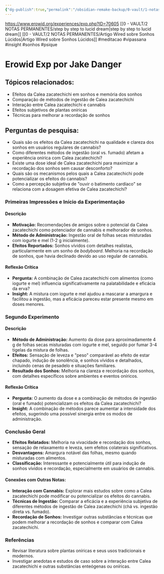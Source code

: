 ```yaml
---
{"dg-publish":true,"permalink":"/obsidian-remake-backup/0-vault/1-notas-literais/biomedicalizacao/calea-zacatechichi-erowid-6/","tags":["meditacao","vipassana","insight","sonhos","psique"],"dgHomeLink":true,"dgShowLocalGraph":true,"dgShowFileTree":true,"dgEnableSearch":true,"noteIcon":""}
---
```


https://www.erowid.org/experiences/exp.php?ID=70605
[[0 - VAULT/2 NOTAS PERMANENTES/step by step to lucid dream\|step by step to lucid dream]]
[[0 - VAULT/2 NOTAS PERMANENTES/Artigo Wired sobre Sonhos Lúcidos\|Artigo Wired sobre Sonhos Lúcidos]]
#meditacao #vipassana #insight #sonhos #psique

# Erowid Exp por Jake Danger

## Tópicos relacionados:

- Efeitos da Calea zacatechichi em sonhos e memória dos sonhos
- Comparação de métodos de ingestão de Calea zacatechichi
- Interação entre Calea zacatechichi e cannabis
- Efeitos subjetivos de plantas oníricas
- Técnicas para melhorar a recordação de sonhos

## Perguntas de pesquisa:

- Quais são os efeitos da Calea zacatechichi na qualidade e clareza dos sonhos em usuários regulares de cannabis?
- Como diferentes métodos de ingestão (oral vs. fumado) afetam a experiência onírica com Calea zacatechichi?
- Existe uma dose ideal de Calea zacatechichi para maximizar a recordação dos sonhos sem causar desconforto?
- Quais são os mecanismos pelos quais a Calea zacatechichi pode potencializar os efeitos do cannabis?
- Como a percepção subjetiva de "ouvir o batimento cardíaco" se relaciona com a dosagem efetiva de Calea zacatechichi?

### **Primeiras Impressões e Início da Experimentação**

#### Descrição

- **Motivação:** Recomendações de amigos sobre o potencial da Calea zacatechichi como potenciador de cannabis e melhorador de sonhos.
- **Método de Administração:** Ingestão oral de folhas secas misturadas com iogurte e mel (1-2 g inicialmente).
- **Efeitos Reportados:** Sonhos vívidos com detalhes realistas, particularmente em um sonho de *bodyboard*. Melhoria na recordação de sonhos, que havia declinado devido ao uso regular de cannabis.

#### Reflexão Crítica

- **Pergunta:** A combinação de Calea zacatechichi com alimentos (como iogurte e mel) influencia significativamente na palatabilidade e eficácia da erva?
- **Insight:** A mistura com iogurte e mel ajudou a mascarar a amargura e facilitou a ingestão, mas a eficácia pareceu estar presente mesmo em doses menores.

### **Segundo Experimento**

#### Descrição

- **Método de Administração:** Aumento da dose para aproximadamente 4 g de folhas secas misturadas com iogurte e mel, seguido por fumar 3-4 tigelas da mistura de folhas.
- **Efeitos:** Sensação de leveza e "peso" comparável ao efeito de estar chapado, indução de sonolência, e sonhos vívidos e detalhados, incluindo cenas de pesadelo e situações familiares.
- **Resultado dos Sonhos:** Melhoria na clareza e recordação dos sonhos, com detalhes específicos sobre ambientes e eventos oníricos.

#### Reflexão Crítica

- **Pergunta:** O aumento da dose e a combinação de métodos de ingestão (oral e fumado) potencializam os efeitos da Calea zacatechichi?
- **Insight:** A combinação de métodos parece aumentar a intensidade dos efeitos, sugerindo uma possível sinergia entre os modos de administração.

### **Conclusão Geral**

- **Efeitos Relatados:** Melhoria na vivacidade e recordação dos sonhos, sensação de relaxamento e leveza, sem efeitos colaterais significativos.
- **Desvantagens:** Amargura notável das folhas, mesmo quando misturadas com alimentos.
- **Classificação:** Interessante e potencialmente útil para indução de sonhos vívidos e recordação, especialmente em usuários de cannabis.

#### Conexões com Outras Notas:

- **Interação com Cannabis:** Explorar mais estudos sobre como a Calea zacatechichi pode modificar ou potencializar os efeitos do cannabis.
- **Técnicas de Ingestão:** Comparar a eficácia e a experiência subjetiva de diferentes métodos de ingestão de Calea zacatechichi (chá vs. ingestão direta vs. fumado).
- **Recordação de Sonhos:** Investigar outras substâncias e técnicas que podem melhorar a recordação de sonhos e comparar com Calea zacatechichi.

### **Referências**

- Revisar literatura sobre plantas oníricas e seus usos tradicionais e modernos.
- Investigar anedotas e estudos de caso sobre a interação entre Calea zacatechichi e outras substâncias enteógenas ou oníricas.